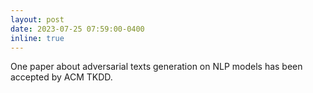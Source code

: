 ```yaml
---
layout: post
date: 2023-07-25 07:59:00-0400
inline: true
---
```


One paper about adversarial texts generation on NLP models has been accepted by ACM TKDD.
